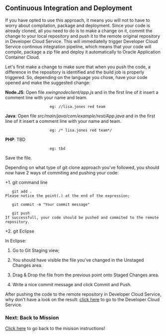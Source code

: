 ## Continuous Integration and Deployment ##

If you have opted to use this approach, it means you will not to have to worry about compilation, package and deployment. 
Since your code is already cloned, all you need to do is to make a change on it, commit the change to your local repository and push it to the remote original repository in Developer Cloud Service. This will immediatelly trigger Developer Cloud Service continous integration pipeline, which means that your code will compile, package a zip file and deploy it automatically to Oracle Application Container Cloud.

Let's first make a change to make sure that when you push the code, a difference in the repository is identified and the build job is properly triggered.
So, depending on the language you chose, have your code opened and make the suggested change:

 **Node.JS**: Open file *xwingnodeclient/app.js* and in the first line of it insert a comment line with your name and team. 
 
                        eg: //lisa.jones red team

 **Java**: Open file *src/main/java/com/example/rest/App.java* and in the first line of it insert a comment line with your name and team. 
 
                        eg: /* lisa.jones red team*/

 **PHP**: TBD
 
                        eg: tbd

Save the file.

Depending on what type of git clone approach you've followed, you should now have 2 ways of commiting and pushing your code:

+1. git command line
  
       git add .
    Please notice the point(.) at the end of the expression;
       
       git commit -m "Your commit message"
    
       git push
    If successfull, your code should be pushed and commited to the remote repository.
    

+2. git Eclipse 

  In Eclipse:
  1. Go to Git Staging view; 
  
  2. You should have visible the file you've changed in the Unstaged Changes area. 
  
  3. Drag & Drop the file from the previous point onto Staged Changes area. 
  
  4. Write a nice commit message and click Commit and Push.

After pushing the code to the remote repository in Developer Cloud Service, why don't have a look on the result:
[click here](scale.md) to go to the Developer Cloud Service.

### Next: Back to Mission ###

[Click here](../missions/deploy.md) to go back to the misison instructions!

